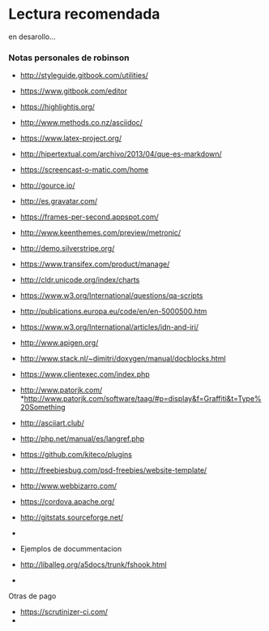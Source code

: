 # Lectura recomendada

en desarollo...


### Notas personales de robinson 
* http://styleguide.gitbook.com/utilities/
* https://www.gitbook.com/editor
* https://highlightjs.org/
* http://www.methods.co.nz/asciidoc/
* https://www.latex-project.org/
* http://hipertextual.com/archivo/2013/04/que-es-markdown/
* https://screencast-o-matic.com/home
* http://gource.io/
* http://es.gravatar.com/
* https://frames-per-second.appspot.com/
* http://www.keenthemes.com/preview/metronic/
* http://demo.silverstripe.org/
* https://www.transifex.com/product/manage/
* http://cldr.unicode.org/index/charts
* https://www.w3.org/International/questions/qa-scripts
* http://publications.europa.eu/code/en/en-5000500.htm
* https://www.w3.org/International/articles/idn-and-iri/
* http://www.apigen.org/
* http://www.stack.nl/~dimitri/doxygen/manual/docblocks.html
* https://www.clientexec.com/index.php
* http://www.patorjk.com/
*http://www.patorjk.com/software/taag/#p=display&f=Graffiti&t=Type%20Something

* http://asciiart.club/
* http://php.net/manual/es/langref.php
* https://github.com/kiteco/plugins
* http://freebiesbug.com/psd-freebies/website-template/
* http://www.webbizarro.com/
* https://cordova.apache.org/
* http://gitstats.sourceforge.net/
* 
* Ejemplos de docummentacion
* http://liballeg.org/a5docs/trunk/fshook.html
* 


Otras de pago
* https://scrutinizer-ci.com/
* 

 















